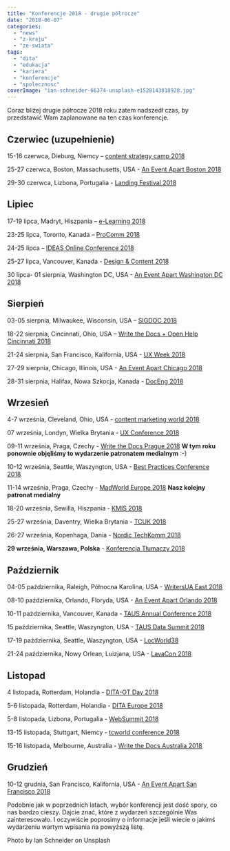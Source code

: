 ```yaml
---
title: "Konferencje 2018 - drugie półrocze"
date: "2018-06-07"
categories:
  - "news"
  - "z-kraju"
  - "ze-swiata"
tags:
  - "dita"
  - "edukacja"
  - "kariera"
  - "konferencje"
  - "spolecznosc"
coverImage: "ian-schneider-66374-unsplash-e1528143818928.jpg"
---
```


Coraz bliżej drugie półrocze 2018 roku zatem nadszedł czas, by przedstawić Wam zaplanowane na ten czas konferencje.

## Czerwiec (uzupełnienie)

15-16 czerwca, Dieburg, Niemcy – [content strategy camp 2018](http://www.cscamp.de/)

25-27 czerwca, Boston, Massachusetts, USA - [An Event Apart Boston 2018](https://aneventapart.com/event/boston-2018)

29-30 czerwca, Lizbona, Portugalia - [Landing Festival 2018](https://landingfestival.com/lisbon)

## Lipiec

17-19 lipca, Madryt, Hiszpania – [e-Learning 2018](http://elearning-conf.org/)

23-25 lipca, Toronto, Kanada – [ProComm 2018](http://procomm2018.utoronto.ca/)

24-25 lipca – [IDEAS Online Conference 2018](https://ideas.infomanagementcenter.com/)

25-27 lipca, Vancouver, Kanada - [Design & Content 2018](https://content.design/)

30 lipca- 01 sierpnia, Washington DC, USA - [An Event Apart Washington DC 2018](https://aneventapart.com/event/washington-dc-2018)

## Sierpień

03-05 sierpnia, Milwaukee, Wisconsin, USA – [SIGDOC 2018](https://sigdoc.acm.org/conference/2018/)

18-22 sierpnia, Cincinnati, Ohio, USA – [Write the Docs + Open Help Cincinnati 2018](http://www.writethedocs.org/conf/cincinnati/2018/)

21-24 sierpnia, San Francisco, Kalifornia, USA - [UX Week 2018](http://uxweek.com/)

27-29 sierpnia, Chicago, Illinois, USA - [An Event Apart Chicago 2018](https://aneventapart.com/event/chicago-2018)

28-31 sierpnia, Halifax, Nowa Szkocja, Kanada - [DocEng 2018](https://doceng.org/doceng2018/index)

## Wrzesień

4-7 września, Cleveland, Ohio, USA - [content marketing world 2018](https://www.contentmarketingworld.com/)

07 września, Londyn, Wielka Brytania - [UX Conference 2018](http://theuxconf.com/)

09-11 września, Praga, Czechy - [Write the Docs Prague 2018](http://www.writethedocs.org/conf/prague/2018/) **W tym roku ponownie objęliśmy to wydarzenie patronatem medialnym** :-)

10-12 września, Seattle, Waszyngton, USA - [Best Practices Conference 2018](https://bp.infomanagementcenter.com/)

11-14 września, Praga, Czechy - [MadWorld Europe 2018](https://www.madcapsoftware.com/conference/madworld-europe-2018/?utm_source=TechWriterPL&utm_medium=Banner&utm_campaign=MadWorldEU2018) **Nasz kolejny patronat medialny**

18-20 września, Sewilla, Hiszpania - [KMIS 2018](http://www.kmis.ic3k.org/)

25-27 września, Daventry, Wielka Brytania - [TCUK 2018](http://technicalcommunicationuk.com/)

26-27 września, Kopenhaga, Dania - [Nordic TechKomm 2018](https://nordic-techkomm.com/)

**29 września, Warszawa, Polska** - [Konferencja Tłumaczy 2018](https://www.konferencjatlumaczy.pl/)

## Październik

04-05 października, Raleigh, Północna Karolina, USA - [WritersUA East 2018](http://conference.writersua.com/techcomm/)

08-10 października, Orlando, Floryda, USA - [An Event Apart Orlando 2018](https://aneventapart.com/event/orlando-2018)

10-11 października, Vancouver, Kanada - [TAUS Annual Conference 2018](https://www.taus.net/events/conferences/48-taus-annual-conference-2018)

15 października, Seattle, Waszyngton, USA - [TAUS Data Summit 2018](https://www.taus.net/events/conferences/46-taus-data-summit-2018)

17-19 października, Seattle, Waszyngton, USA - [LocWorld38](https://locworld.com/events/locworld38-seattle-2018/)

21-24 października, Nowy Orlean, Luizjana, USA - [LavaCon 2018](https://lavacon.org/2018/)

## Listopad

4 listopada, Rotterdam, Holandia - [DITA-OT Day 2018](https://www.oxygenxml.com/events/2018/dita-ot_day.html)

5-6 listopada, Rotterdam, Holandia - [DITA Europe 2018](https://ditaeurope.infomanagementcenter.com/)

5-8 listopada, Lizbona, Portugalia - [WebSummit 2018](https://websummit.com/)

13-15 listopada, Stuttgart, Niemcy - [tcworld conference 2018](http://conferences.tekom.de/tcworld18/registration/)

15-16 listopada, Melbourne, Australia - [Write the Docs Australia 2018](http://www.writethedocs.org/conf/australia/2018/)

## Grudzień

10-12 grudnia, San Francisco, Kalifornia, USA - [An Event Apart San Francisco 2018](https://aneventapart.com/event/san-francisco-2018)

Podobnie jak w poprzednich latach, wybór konferencji jest dość spory, co nas bardzo cieszy. Dajcie znać, które z wydarzeń szczególnie Was zainteresowało. I oczywiście poprosimy o informacje jeśli wiecie o jakimś wydarzeniu wartym wpisania na powyższą listę.

Photo by Ian Schneider on Unsplash
